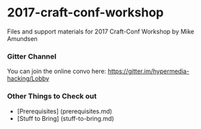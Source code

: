 # 2017-craft-conf-workshop
Files and support materials for 2017 Craft-Conf Workshop by Mike Amundsen

### Gitter Channel
You can join the online convo here: https://gitter.im/hypermedia-hacking/Lobby

### Other Things to Check out
 * [Prerequisites] (prerequisites.md)
 * [Stuff to Bring] (stuff-to-bring.md)



